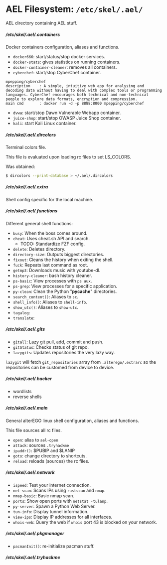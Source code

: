 <!-- /NOTEHEADER/                                                          {{{1

AUTHOR = 'fantomH'
CREATED = '2023-03-30 11:02:26 UTC'
UPDATED = '2023-03-30 11:02:34 UTC'
TAGS = ['#AEL', '#/etc/skel/.ael', '#filesystem', '#home', '#linux']

/NOTEHEADER/ 1}}} -->

# AEL Filesystem: `/etc/skel/.ael/`

AEL directory containing AEL stuff.

##### /etc/skel/.ael/.containers

Docker containers configuration, aliases and functions.

* `docker666`: start/status/stop docker services.
* `docker-stats`: gives statistics on running containers.
* `docker-container-cleaner`: removes all containers.
* `cyberchef`: start/stop CyberChef container.

```
mpepping/cyberchef
description    : A simple, intuitive web app for analysing and decoding data without having to deal with complex tools or programming languages. CyberChef encourages both technical and non-technical people to explore data formats, encryption and compression.
main cmd       : docker run -d -p 8888:8000 mpepping/cyberchef
```

* `dvwa`: start/stop Dawn Vulnerable Webapp container.
* `juice-shop`: start/stop OWASP Juice Shop container.
* `kali`: start Kali Linux container.

##### /etc/skel/.ael/.dircolors

Terminal colors file.

This file is evaluated upon loading rc files to set LS_COLORS.

Was obtained:

```bash
$ dircolors --print-database > ~/.ael/.dircolors
```

##### /etc/skel/.ael/.extra

Shell config specific for the local machine.

##### /etc/skel/.ael/.functions

Different general shell functions:

* `busy`: When the boss comes around.
* `cheat`: Uses cheat.sh API and search.
    - TODO: Standardize FZF config.
* `delete`: Deletes directory.
* `directory-size`: Outputs biggest directories.
* `fixout`: Cleans the history when exiting the shell.
* `fuck`: Repeats last command as root.
* `getmp3`: Downloads music with youtube-dl.
* `history-cleaner`: bash history cleaner.
* `ps-basic`: View processes with `ps aux`.
* `ps-grep`: View processes for a specific application.
* `py-clean`: Clean the Python "__pycache__" directories.
* `search_content()`: Aliases to `sc`.
* `shell_info()`: Aliases to `shell-info`.
* `show_utc()`: Aliases to `show-utc`.
* `tagalog`:
* `translate`:

##### /etc/skel/.ael/.gits

* `gitall`: Lazy git pull, add, commit and push.
* `gitStatus`: Checks status of git repo.
* `lazygits`: Updates repositories the very lazy way.

`lazygit` will fetch `git_repositories` array from `.alterego/.extrarc` so the repositories can be customed from device to device.

##### /etc/skel/.ael/.hacker

* wordlists
* reverse shells

##### /etc/skel/.ael/.main

General alterEGO linux shell configuration, aliases and functions.

This file sources all rc files.

* `open`: alias to `ael-open`
* `attack`: sources `.tryhackme`
* `ipaddr()`: $PUBIP and $LANIP
* `goto`: change directory to shortcuts.
* `reload`: reloads (sources) the rc files.

##### /etc/skel/.ael/.network

* `ispeed`: Test your internet connection.
* `net-scan`: Scans IPs using `rustscan` and `nmap`.
* `nmap-basic`: Basic nmap scan.
* `ports`: Show open ports with `netstat -tulanp`.
* `py-server`: Spawn a Python Web Server.
* `tun-info`: Display tunnel information.
* `view-ips`: Display IP addresses for all interfaces.
* `whois-web`: Query the web if `whois` port 43 is blocked on your network.

##### /etc/skel/.ael/.pkgmanager

* `pacmanInit()`: re-initialize pacman stuff.

##### /etc/skel/.ael/.tryhackme

<!--
# -----------------------------------------------------------------------------
# vim: foldmethod=marker
# ____________________________{ FIN ¯\_(ツ)_/¯ }_______________________________
-->
